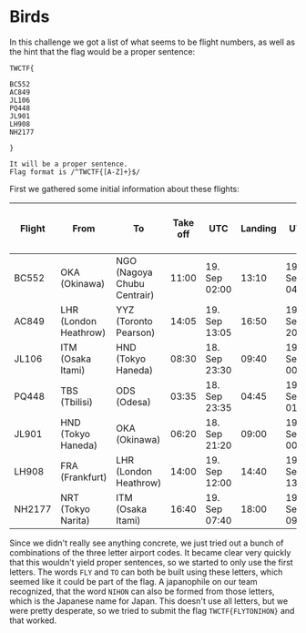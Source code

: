 # Birds

In this challenge we got a list of what seems to be flight numbers, as well as the hint that the flag would be a proper sentence:

```
TWCTF{

BC552
AC849
JL106
PQ448
JL901
LH908
NH2177

}

It will be a proper sentence.
Flag format is /^TWCTF{[A-Z]+}$/
```

First we gathered some initial information about these flights:

| Flight | From                  | To                          | Take off | UTC           | Landing | UTC           | Fligthtime (local-time-delta) | Airline            |
| ------ | --------------------- | --------------------------- | -------- | ------------- | ------- | ------------- | ----------------------------- | ------------------ |
| BC552  | OKA (Okinawa)         | NGO (Nagoya Chubu Centrair) | 11:00    | 19. Sep 02:00 | 13:10   | 19. Sep 04:10 | 02:10                         | Skymark            |
| AC849  | LHR (London Heathrow) | YYZ (Toronto Pearson)       | 14:05    | 19. Sep 13:05 | 16:50   | 19. Sep 20:50 | 02:45                         | Air Canada         |
| JL106  | ITM (Osaka Itami)     | HND (Tokyo Haneda)          | 08:30    | 18. Sep 23:30 | 09:40   | 19. Sep 00:40 | 01:10                         | Japan Airlines     |
| PQ448  | TBS (Tbilisi)         | ODS (Odesa)                 | 03:35    | 18. Sep 23:35 | 04:45   | 19. Sep 01:45 | 01:10                         | SkyUp              |
| JL901  | HND (Tokyo Haneda)    | OKA (Okinawa)               | 06:20    | 18. Sep 21:20 | 09:00   | 19. Sep 00:00 | 02:40                         | Japan Airlines     |
| LH908  | FRA (Frankfurt)       | LHR (London Heathrow)       | 14:00    | 19. Sep 12:00 | 14:40   | 19. Sep 13:40 | 00:40                         | Lufthansa          |
| NH2177 | NRT (Tokyo Narita)    | ITM (Osaka Itami)           | 16:40    | 19. Sep 07:40 | 18:00   | 19. Sep 09:00 | 01:20                         | All Nippon Airways |

Since we didn't really see anything concrete, we just tried out a bunch of combinations of the three letter airport codes. It became clear very quickly that this wouldn't yield proper sentences, so we started to only use the first letters. The words `FLY` and `TO` can both be built using these letters, which seemed like it could be part of the flag. A japanophile on our team recognized, that the word `NIHON` can also be formed from those letters, which is the Japanese name for Japan. This doesn't use all letters, but we were pretty desperate, so we tried to submit the flag `TWCTF{FLYTONIHON}` and that worked.
